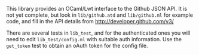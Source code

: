 This library provides an OCaml/Lwt interface to the Github JSON API.  It is not
yet complete, but look in `lib/github.atd` and `lib/github.ml` for example
code, and fill in the API details from http://developer.github.com/v3/

There are several tests in `lib_test`, and for the authenticated ones you will
need to edit `lib_test/config.ml` with suitable auth information.  Use the
`get_token` test to obtain an oAuth token for the config file.

